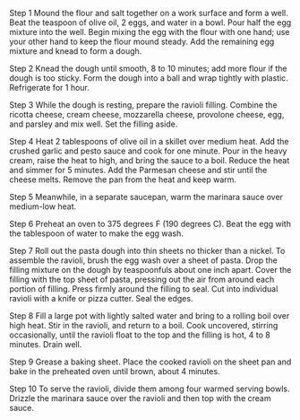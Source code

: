 Step 1
Mound the flour and salt together on a work surface and form a well. Beat the teaspoon of olive oil, 2 eggs, and water in a bowl. Pour half the egg mixture into the well. Begin mixing the egg with the flour with one hand; use your other hand to keep the flour mound steady. Add the remaining egg mixture and knead to form a dough.

 Step 2
Knead the dough until smooth, 8 to 10 minutes; add more flour if the dough is too sticky. Form the dough into a ball and wrap tightly with plastic. Refrigerate for 1 hour.

 Step 3
While the dough is resting, prepare the ravioli filling. Combine the ricotta cheese, cream cheese, mozzarella cheese, provolone cheese, egg, and parsley and mix well. Set the filling aside.

 Step 4
Heat 2 tablespoons of olive oil in a skillet over medium heat. Add the crushed garlic and pesto sauce and cook for one minute. Pour in the heavy cream, raise the heat to high, and bring the sauce to a boil. Reduce the heat and simmer for 5 minutes. Add the Parmesan cheese and stir until the cheese melts. Remove the pan from the heat and keep warm.

 Step 5
Meanwhile, in a separate saucepan, warm the marinara sauce over medium-low heat.

 Step 6
Preheat an oven to 375 degrees F (190 degrees C). Beat the egg with the tablespoon of water to make the egg wash.

 Step 7
Roll out the pasta dough into thin sheets no thicker than a nickel. To assemble the ravioli, brush the egg wash over a sheet of pasta. Drop the filling mixture on the dough by teaspoonfuls about one inch apart. Cover the filling with the top sheet of pasta, pressing out the air from around each portion of filling. Press firmly around the filling to seal. Cut into individual ravioli with a knife or pizza cutter. Seal the edges.

 Step 8
Fill a large pot with lightly salted water and bring to a rolling boil over high heat. Stir in the ravioli, and return to a boil. Cook uncovered, stirring occasionally, until the ravioli float to the top and the filling is hot, 4 to 8 minutes. Drain well.

 Step 9
Grease a baking sheet. Place the cooked ravioli on the sheet pan and bake in the preheated oven until brown, about 4 minutes.

 Step 10
To serve the ravioli, divide them among four warmed serving bowls. Drizzle the marinara sauce over the ravioli and then top with the cream sauce.
